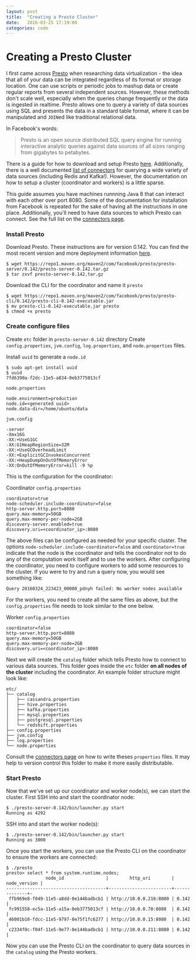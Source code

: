 ```yaml
---
layout: post
title:  "Creating a Presto Cluster"
date:   2016-03-25 17:19:00
categories: code
---
```


Creating a Presto Cluster
=========================

I first came across [Presto](https://prestodb.io/) when researching data virtualization - the idea that all of your data can be  integrated regardless of its format or storage location. One can use scripts or periodic jobs to mashup data or create regular reports from several independent sources. However, these methods don't scale well, especially when the queries change frequently or the data is ingested in realtime. Presto allows one to query a variety of data sources using SQL and presents the data in a standard table format, where it can be manipulated and `JOIN`ed like traditional relational data.

In Facebook's words:

> Presto is an open source distributed SQL query engine for running interactive analytic queries against data sources of all sizes ranging from gigabytes to petabytes.

There is a guide for how to download and setup Presto [here](https://prestodb.io/docs/current/installation.html). Additionally, there is a well documented [list of connectors][connectors_link] for querying a wide variety of data sources (including Redis and Kafka!). However, the documentation on how to setup a cluster (coordinator and workers) is a little sparse.

This guide assumes you have machines runnning Java 8 that can interact with each other over port 8080. Some of the documentation for installation from Facebook is repeated for the sake of having all the instructions in one place. Additionally, you'll need to have data sources to which Presto can connect. See the full list on the [connectors page][connectors_link].

### Install Presto

Download Presto. These instructions are for version 0.142. You can find the most recent version and more deployment information [here](https://prestodb.io/docs/current/installation/deployment.html).

    $ wget https://repo1.maven.org/maven2/com/facebook/presto/presto-server/0.142/presto-server-0.142.tar.gz
    $ tar zxvf presto-server-0.142.tar.gz

Download the CLI for the coordinator and name it `presto`

    $ wget https://repo1.maven.org/maven2/com/facebook/presto/presto-cli/0.142/presto-cli-0.142-executable.jar
    $ mv presto-cli-0.142-executable.jar presto
    $ chmod +x presto

### Create configure files

Create `etc` folder in `presto-server-0.142` directory
Create `config.properties`, `jvm.config`, `log.properties`, and `node.properties` files.

Install `uuid` to generate a `node.id`

    $ sudo apt-get install uuid
    $ uuid
    7fd6390a-f2dc-11e5-a834-0eb3775013cf

`node.properties`

    node.environment=production
    node.id=<generated uuid>
    node.data-dir=/home/ubuntu/data

`jvm.config`

    -server
    -Xmx16G
    -XX:+UseG1GC
    -XX:G1HeapRegionSize=32M
    -XX:+UseGCOverheadLimit
    -XX:+ExplicitGCInvokesConcurrent
    -XX:+HeapDumpOnOutOfMemoryError
    -XX:OnOutOfMemoryError=kill -9 %p

This is the configuration for the coordinator:

Coordinator `config.properties`

    coordinator=true
    node-scheduler.include-coordinator=false
    http-server.http.port=8080
    query.max-memory=50GB
    query.max-memory-per-node=2GB
    discovery-server.enabled=true
    discovery.uri=<coordinator_ip>:8080

The above files can be configured as needed for your specific cluster. The options `node-scheduler.include-coordinator=false` and `coordinator=true` indicate that the node is the coordinator and tells the coordinator not to do any of the computation work itself and to use the workers. After configuring the coordinator, you need to configure workers to add some resources to the cluster. If you were to try and run a query now, you would see something like:

    Query 20160324_223423_00000_pdnyh failed: No worker nodes available

 For the workers, you need to create all the same files as above, but the `config.properties` file needs to look similar to the one below.

Worker `config.properties`

    coordinator=false
    http-server.http.port=8080
    query.max-memory=50GB
    query.max-memory-per-node=2GB
    discovery.uri=<coordinator_ip>:8080

Next we will create the `catalog` folder which tells Presto how to connect to various data sources. This folder goes inside the `etc` folder **on all nodes of the cluster** including the coordinator. An example folder structure might look like:

    etc/
    ├── catalog
    │   ├── cassandra.properties
    │   ├── hive.properties
    │   ├── kafka.properties
    │   ├── mysql.properties
    │   ├── postgresql.properties
    │   └── redshift.properties
    ├── config.properties
    ├── jvm.config
    ├── log.properties
    └── node.properties

Consult the [connectors page][connectors_link] on how to write theses `properties` files. It may help to version control this folder to make it more easily distributable.

### Start Presto

Now that we've set up our coordinator and worker node(s), we can start the cluster. First SSH into and start the coordinator node:

    $ ./presto-server-0.142/bin/launcher.py start
    Running as 4292

SSH into and start the worker node(s):

    $ ./presto-server-0.142/bin/launcher.py start
    Running as 3000

Once you start the workers, you can use the Presto CLI on the coordinator to ensure the workers are connected:
    
    $ ./presto
    presto> select * from system.runtime.nodes;
                   node_id                |        http_uri        | node_version | 
    --------------------------------------+------------------------+--------------+-
     ffb969e8-f049-11e5-a8dd-0e144badbcb1 | http://10.0.0.216:8080 | 0.142        | 
     fc991558-ec5a-11e5-a15a-0eb3775013cf | http://10.0.0.70:8080  | 0.142        | 
     46001b10-fdcc-11e5-9797-0e75f1fc6277 | http://10.0.0.15:8080  | 0.142        | 
     c2334f0c-f04f-11e5-9e77-0e144badbcb1 | http://10.0.0.211:8080 | 0.142        | 

Now you can use the Presto CLI on the coordinator to query data sources in the `catalog` using the Presto workers.

[connectors_link]: https://prestodb.io/docs/current/connector.html
